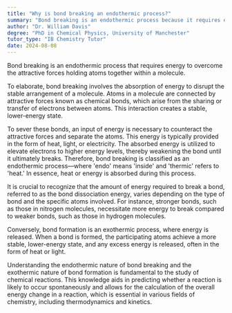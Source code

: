 ```yaml
---
title: "Why is bond breaking an endothermic process?"
summary: "Bond breaking is an endothermic process because it requires energy to overcome the attractive forces that hold atoms together in a molecule."
author: "Dr. William Davis"
degree: "PhD in Chemical Physics, University of Manchester"
tutor_type: "IB Chemistry Tutor"
date: 2024-08-08
---
```


Bond breaking is an endothermic process that requires energy to overcome the attractive forces holding atoms together within a molecule.

To elaborate, bond breaking involves the absorption of energy to disrupt the stable arrangement of a molecule. Atoms in a molecule are connected by attractive forces known as chemical bonds, which arise from the sharing or transfer of electrons between atoms. This interaction creates a stable, lower-energy state.

To sever these bonds, an input of energy is necessary to counteract the attractive forces and separate the atoms. This energy is typically provided in the form of heat, light, or electricity. The absorbed energy is utilized to elevate electrons to higher energy levels, thereby weakening the bond until it ultimately breaks. Therefore, bond breaking is classified as an endothermic process—where 'endo' means 'inside' and 'thermic' refers to 'heat.' In essence, heat or energy is absorbed during this process.

It is crucial to recognize that the amount of energy required to break a bond, referred to as the bond dissociation energy, varies depending on the type of bond and the specific atoms involved. For instance, stronger bonds, such as those in nitrogen molecules, necessitate more energy to break compared to weaker bonds, such as those in hydrogen molecules.

Conversely, bond formation is an exothermic process, where energy is released. When a bond is formed, the participating atoms achieve a more stable, lower-energy state, and any excess energy is released, often in the form of heat or light.

Understanding the endothermic nature of bond breaking and the exothermic nature of bond formation is fundamental to the study of chemical reactions. This knowledge aids in predicting whether a reaction is likely to occur spontaneously and allows for the calculation of the overall energy change in a reaction, which is essential in various fields of chemistry, including thermodynamics and kinetics.
    